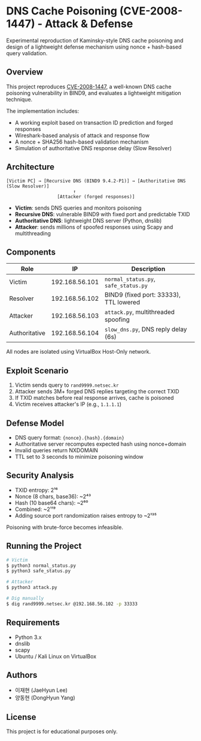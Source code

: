 # DNS Cache Poisoning (CVE-2008-1447) - Attack & Defense

Experimental reproduction of Kaminsky-style DNS cache poisoning and design of a lightweight defense mechanism using nonce + hash-based query validation.

## Overview

This project reproduces [CVE-2008-1447](https://nvd.nist.gov/vuln/detail/CVE-2008-1447), a well-known DNS cache poisoning vulnerability in BIND9, and evaluates a lightweight mitigation technique.

The implementation includes:
- A working exploit based on transaction ID prediction and forged responses
- Wireshark-based analysis of attack and response flow
- A nonce + SHA256 hash-based validation mechanism
- Simulation of authoritative DNS response delay (Slow Resolver)

## Architecture

```
[Victim PC] → [Recursive DNS (BIND9 9.4.2-P1)] → [Authoritative DNS (Slow Resolver)]
                         ↑
                   [Attacker (forged responses)]
```

- **Victim**: sends DNS queries and monitors poisoning
- **Recursive DNS**: vulnerable BIND9 with fixed port and predictable TXID
- **Authoritative DNS**: lightweight DNS server (Python, dnslib)
- **Attacker**: sends millions of spoofed responses using Scapy and multithreading

## Components

| Role       | IP              | Description                              |
|------------|-----------------|------------------------------------------|
| Victim     | 192.168.56.101  | `normal_status.py`, `safe_status.py`     |
| Resolver   | 192.168.56.102  | BIND9 (fixed port: 33333), TTL lowered   |
| Attacker   | 192.168.56.103  | `attack.py`, multithreaded spoofing      |
| Authoritative | 192.168.56.104 | `slow_dns.py`, DNS reply delay (6s)     |

All nodes are isolated using VirtualBox Host-Only network.

## Exploit Scenario

1. Victim sends query to `rand9999.netsec.kr`
2. Attacker sends 3M+ forged DNS replies targeting the correct TXID
3. If TXID matches before real response arrives, cache is poisoned
4. Victim receives attacker's IP (e.g., `1.1.1.1`)

## Defense Model

- DNS query format: `{nonce}.{hash}.{domain}`
- Authoritative server recomputes expected hash using nonce+domain
- Invalid queries return NXDOMAIN
- TTL set to 3 seconds to minimize poisoning window

## Security Analysis

- TXID entropy: 2¹⁶
- Nonce (8 chars, base36): ~2⁴³
- Hash (10 base64 chars): ~2⁶⁰
- Combined: ~2¹¹⁹
- Adding source port randomization raises entropy to ~2¹³⁵

Poisoning with brute-force becomes infeasible.

## Running the Project

```bash
# Victim
$ python3 normal_status.py
$ python3 safe_status.py

# Attacker
$ python3 attack.py

# Dig manually
$ dig rand9999.netsec.kr @192.168.56.102 -p 33333
```

## Requirements

- Python 3.x
- dnslib
- scapy
- Ubuntu / Kali Linux on VirtualBox

## Authors

- 이재현 (JaeHyun Lee)
- 양동현 (DongHyun Yang)

## License

This project is for educational purposes only.
